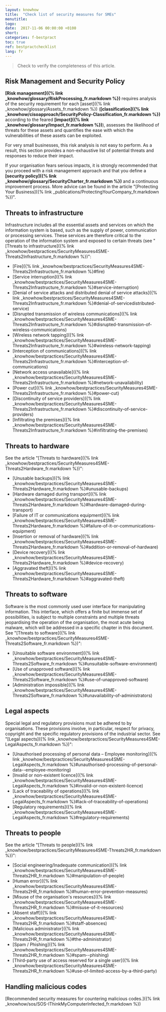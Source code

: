 ```yaml
---
layout: knowhow
title:  "Check list of security measures for SMEs"
menutitle:
logo:
date:  2017-11-06 00:00:00 +0100
short:
categories: f-bestpract
toc: true
ref: bestpractchecklist
lang: fr
---
```


> Check to verify the completeness of this article.

## Risk Management and Security Policy
**[Risk management]({% link _knowhow/glossary/RiskProcessing_fr.markdown %})** requires analysis of the security requirement for each [asset]({% link _knowhow/glossary/Assets_fr.markdown %}) (**[classification]({% link _knowhow/cisoapproach/SecurityPolicy-Classification_fr.markdown %})** according to the feared **[impact]({% link _knowhow/glossary/Impact_fr.markdown %})**), assesses the likelihood of threats for these assets and quantifies the ease with which the vulnerabilities of these assets can be exploited.

For very small businesses, this risk analysis is not easy to perform. As a result, this section provides a non-exhaustive list of potential threats and responses to reduce their impact.

If your organisation fears serious impacts, it is strongly recommended that you proceed with a risk management approach and that you define a **[security policy]({% link _knowhow/glossary/SecurityCharter_fr.markdown %})** and a continuous improvement process. More advice can be found in the article "[Protecting Your Business]({% link _publications/ProtectingYourCompany_fr.markdown %})".

## Threats to infrastructure
Infrastructure includes all the essential assets and services on which the information system is based, such as the supply of power, communication or processing services. These services are therefore critical to the operation of the information system and exposed to certain threats (see "[Threats to infrastructure]({% link _knowhow/bestpractices/SecurityMeasures4SME-Threats2Infrastructure_fr.markdown %})":

* [Fire]({% link _knowhow/bestpractices/SecurityMeasures4SME-Threats2Infrastructure_fr.markdown %}#fire)
* [Service interruption]({% link _knowhow/bestpractices/SecurityMeasures4SME-Threats2Infrastructure_fr.markdown %}#service-interruption)
* [Denial of service attacks and distributed denial of service attacks]({% link _knowhow/bestpractices/SecurityMeasures4SME-Threats2Infrastructure_fr.markdown %}#denial-of-servicedistributed-service)
* [Disrupted transmission of wireless communications]({% link _knowhow/bestpractices/SecurityMeasures4SME-Threats2Infrastructure_fr.markdown %}#disrupted-transmission-of-wireless-communications)
* [Wireless network tapping]({% link _knowhow/bestpractices/SecurityMeasures4SME-Threats2Infrastructure_fr.markdown %}#wireless-network-tapping)
* [Interception of communications]({% link _knowhow/bestpractices/SecurityMeasures4SME-Threats2Infrastructure_fr.markdown %}#interception-of-communications)
* [Network access unavailable]({% link _knowhow/bestpractices/SecurityMeasures4SME-Threats2Infrastructure_fr.markdown %}#network-unavailability)
* [Power cut]({% link _knowhow/bestpractices/SecurityMeasures4SME-Threats2Infrastructure_fr.markdown %}#power-cut)
* [Discontinuity of service providers]({% link _knowhow/bestpractices/SecurityMeasures4SME-Threats2Infrastructure_fr.markdown %}#discontinuity-of-service-providers)
* [Infiltrating the premises]({% link _knowhow/bestpractices/SecurityMeasures4SME-Threats2Infrastructure_fr.markdown %}#infiltrating-the-premises)

## Threats to hardware
See the article "[Threats to hardware]({% link _knowhow/bestpractices/SecurityMeasures4SME-Threats2Hardware_fr.markdown %})":

* [Unusable backups]({% link _knowhow/bestpractices/SecurityMeasures4SME-Threats2Hardware_fr.markdown %}#unusable-backups)
* [Hardware damaged during transport]({% link _knowhow/bestpractices/SecurityMeasures4SME-Threats2Hardware_fr.markdown %}#hardware-damaged-during-transport)
* [Failure of IT or communications equipment]({% link _knowhow/bestpractices/SecurityMeasures4SME-Threats2Hardware_fr.markdown %}#failure-of-it-or-communications-equipment)
* [Insertion or removal of hardware]({% link _knowhow/bestpractices/SecurityMeasures4SME-Threats2Hardware_fr.markdown %}#addition-or-removal-of-hardware)
* [Device recovery]({% link _knowhow/bestpractices/SecurityMeasures4SME-Threats2Hardware_fr.markdown %}#device-recovery)
* [Aggravated theft]({% link _knowhow/bestpractices/SecurityMeasures4SME-Threats2Hardware_fr.markdown %}#aggravated-theft)

## Threats to software
Software is the most commonly used user interface for manipulating information. This interface, which offers a finite but immense set of possibilities, is subject to multiple constraints and multiple threats jeopardising the operation of the organisation, the most acute being malware, which will be addressed in a specific chapter in this document. See "[Threats to software]({% link _knowhow/bestpractices/SecurityMeasures4SME-Threats2Software_fr.markdown %})":

* [Unsuitable software environment]({% link _knowhow/bestpractices/SecurityMeasures4SME-Threats2Software_fr.markdown %}#unsuitable-software-environment)
* [Use of unapproved software]({% link _knowhow/bestpractices/SecurityMeasures4SME-Threats2Software_fr.markdown %}#use-of-unapproved-software)
* [Administration impossible]({% link _knowhow/bestpractices/SecurityMeasures4SME-Threats2Software_fr.markdown %}#unavailability-of-administrators)

## Legal aspects
Special legal and regulatory provisions must be adhered to by organisations. These provisions involve, in particular, respect for privacy, copyright and the specific regulatory provisions of the industrial sector. See "[Legal aspects]({% link _knowhow/bestpractices/SecurityMeasures4SME-LegalAspects_fr.markdown %})":

* [Unauthorised processing of personal data – Employee monitoring]({% link _knowhow/bestpractices/SecurityMeasures4SME-LegalAspects_fr.markdown %}#unauthorised-processing-of-personal-data--employee-monitoring)
* [Invalid or non-existent licence]({% link _knowhow/bestpractices/SecurityMeasures4SME-LegalAspects_fr.markdown %}#invalid-or-non-existent-licence)
* [Lack of traceability of operations]({% link _knowhow/bestpractices/SecurityMeasures4SME-LegalAspects_fr.markdown %}#lack-of-traceability-of-operations)
* [Regulatory requirements]({% link _knowhow/bestpractices/SecurityMeasures4SME-LegalAspects_fr.markdown %}#regulatory-requirements)

## Threats to people
See the article "[Threats to people]({% link _knowhow/bestpractices/SecurityMeasures4SME-Threats2HR_fr.markdown %})":

* [Social engineering/Inadequate communication]({% link _knowhow/bestpractices/SecurityMeasures4SME-Threats2HR_fr.markdown %}#manipulation-of-people)
* [Human error]({% link _knowhow/bestpractices/SecurityMeasures4SME-Threats2HR_fr.markdown %}#human-error-prevention-measures)
* [Misuse of the organisation's resources]({% link _knowhow/bestpractices/SecurityMeasures4SME-Threats2HR_fr.markdown %}#misuse-of-it-resources)
* [Absent staff]({% link _knowhow/bestpractices/SecurityMeasures4SME-Threats2HR_fr.markdown %}#staff-absences)
* [Malicious administrator]({% link _knowhow/bestpractices/SecurityMeasures4SME-Threats2HR_fr.markdown %}#the-administrator)
* [Spam / Phishing]({% link _knowhow/bestpractices/SecurityMeasures4SME-Threats2HR_fr.markdown %}#spam--phishing)
* [Third-party use of access reserved for a single user]({% link _knowhow/bestpractices/SecurityMeasures4SME-Threats2HR_fr.markdown %}#use-of-limited-access-by-a-third-party)

## Handling malicious codes
[Recommended security measures for countering malicious codes.]({% link _knowhow/sos/SOS-IThinkMyComputerInfected_fr.markdown %})
